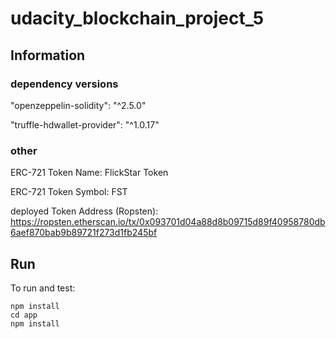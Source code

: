 # udacity_blockchain_project_5

## Information

### dependency versions

"openzeppelin-solidity": "^2.5.0"

"truffle-hdwallet-provider": "^1.0.17"

### other

ERC-721 Token Name:  FlickStar Token

ERC-721 Token Symbol:  FST

deployed Token Address (Ropsten):  https://ropsten.etherscan.io/tx/0x093701d04a88d8b09715d89f40958780db6aef870bab9b89721f273d1fb245bf

## Run
To run and test:
````
npm install
cd app
npm install
````
